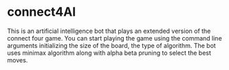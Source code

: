 # connect4AI
This is an artificial intelligence bot that plays an extended version of the connect four game. You can start playing the game using the command line arguments initializing the size of the board, the type of algorithm.
The bot uses minimax algorithm along with alpha beta pruning to select the best moves. 

